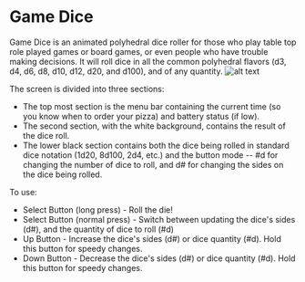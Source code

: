 Game Dice
=========

Game Dice is an animated polyhedral dice roller for those who play table top role played games or board games, or even people who have trouble making decisions. It will roll dice in all the common polyhedral flavors (d3, d4, d6, d8, d10, d12, d20, and d100), and of any quantity.
![alt text](https://goltz.me/pebble/gamedice/screenshot.jpg "Game Die app screen")

The screen is divided into three sections:

* The top most section is the menu bar containing the current time (so you know when to order your pizza) and battery status (if low).
* The second section, with the white background, contains the result of the dice roll.
* The lower black section contains both the dice being rolled in standard dice notation (1d20, 8d100, 2d4, etc.) and the button mode -- #d for changing the number of dice to roll, and d# for changing the sides on the dice being rolled.

To use:
* Select Button (long press) - Roll the die!
* Select Button (normal press) - Switch between updating the dice's sides (d#), and the quantity of dice to roll (#d)
* Up Button - Increase the dice's sides (d#) or dice quantity (#d). Hold this button for speedy changes.
* Down Button - Decrease the dice's sides (d#) or dice quantity (#d). Hold this button for speedy changes.

